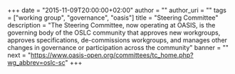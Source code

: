 +++
date = "2015-11-09T20:00:00+02:00"
author = ""
author_uri = ""
tags = ["working group", "governance", "oasis"]
title = "Steering Committee"
description = "The Steering Committee, now operating at OASIS, is the governing body of the OSLC community that approves new workgroups, approves specifications, de-commissions workgroups, and manages other changes in governance or participation across the community"
banner = ""
next = "https://www.oasis-open.org/committees/tc_home.php?wg_abbrev=oslc-sc"
+++
